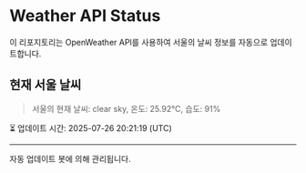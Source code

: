 
# Weather API Status

이 리포지토리는 OpenWeather API를 사용하여 서울의 날씨 정보를 자동으로 업데이트합니다.

## 현재 서울 날씨
> 서울의 현재 날씨: clear sky, 온도: 25.92°C, 습도: 91%

⏳ 업데이트 시간: 2025-07-26 20:21:19 (UTC)

---
자동 업데이트 봇에 의해 관리됩니다.

